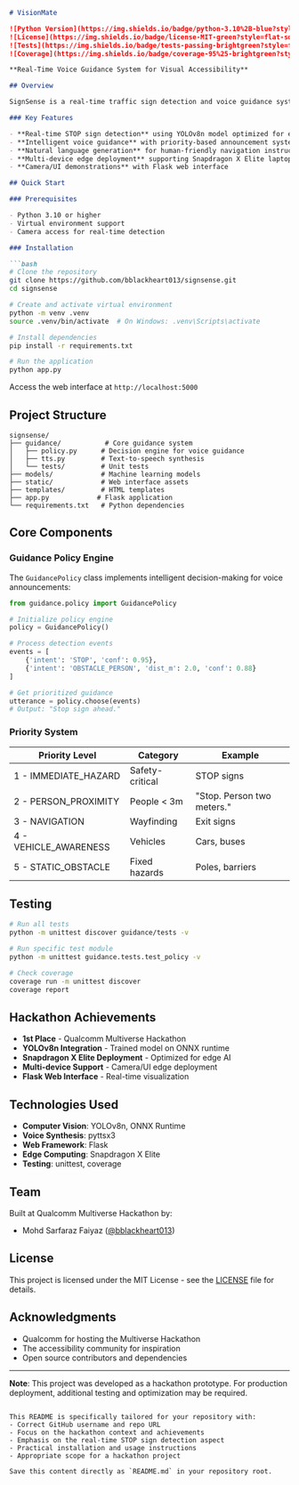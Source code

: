 ```markdown
# VisionMate

![Python Version](https://img.shields.io/badge/python-3.10%2B-blue?style=flat-square)
![License](https://img.shields.io/badge/license-MIT-green?style=flat-square)
![Tests](https://img.shields.io/badge/tests-passing-brightgreen?style=flat-square)
![Coverage](https://img.shields.io/badge/coverage-95%25-brightgreen?style=flat-square)

**Real-Time Voice Guidance System for Visual Accessibility**

## Overview

SignSense is a real-time traffic sign detection and voice guidance system built at Qualcomm's Multiverse Hackathon. The system provides natural, context-aware navigation assistance for visually impaired users through intelligent prioritization and natural language generation.

### Key Features

- **Real-time STOP sign detection** using YOLOv8n model optimized for edge devices
- **Intelligent voice guidance** with priority-based announcement system
- **Natural language generation** for human-friendly navigation instructions
- **Multi-device edge deployment** supporting Snapdragon X Elite laptops
- **Camera/UI demonstrations** with Flask web interface

## Quick Start

### Prerequisites

- Python 3.10 or higher
- Virtual environment support
- Camera access for real-time detection

### Installation

```bash
# Clone the repository
git clone https://github.com/bblackheart013/signsense.git
cd signsense

# Create and activate virtual environment
python -m venv .venv
source .venv/bin/activate  # On Windows: .venv\Scripts\activate

# Install dependencies
pip install -r requirements.txt

# Run the application
python app.py
```

Access the web interface at `http://localhost:5000`

## Project Structure

```
signsense/
├── guidance/           # Core guidance system
│   ├── policy.py      # Decision engine for voice guidance
│   ├── tts.py         # Text-to-speech synthesis
│   └── tests/         # Unit tests
├── models/            # Machine learning models
├── static/            # Web interface assets
├── templates/         # HTML templates
├── app.py            # Flask application
└── requirements.txt   # Python dependencies
```

## Core Components

### Guidance Policy Engine

The `GuidancePolicy` class implements intelligent decision-making for voice announcements:

```python
from guidance.policy import GuidancePolicy

# Initialize policy engine
policy = GuidancePolicy()

# Process detection events
events = [
    {'intent': 'STOP', 'conf': 0.95},
    {'intent': 'OBSTACLE_PERSON', 'dist_m': 2.0, 'conf': 0.88}
]

# Get prioritized guidance
utterance = policy.choose(events)
# Output: "Stop sign ahead."
```

### Priority System

| Priority Level | Category | Example |
|---------------|----------|---------|
| 1 - IMMEDIATE_HAZARD | Safety-critical | STOP signs |
| 2 - PERSON_PROXIMITY | People < 3m | "Stop. Person two meters." |
| 3 - NAVIGATION | Wayfinding | Exit signs |
| 4 - VEHICLE_AWARENESS | Vehicles | Cars, buses |
| 5 - STATIC_OBSTACLE | Fixed hazards | Poles, barriers |

## Testing

```bash
# Run all tests
python -m unittest discover guidance/tests -v

# Run specific test module
python -m unittest guidance.tests.test_policy -v

# Check coverage
coverage run -m unittest discover
coverage report
```

## Hackathon Achievements

- **1st Place** - Qualcomm Multiverse Hackathon
- **YOLOv8n Integration** - Trained model on ONNX runtime
- **Snapdragon X Elite Deployment** - Optimized for edge AI
- **Multi-device Support** - Camera/UI edge deployment
- **Flask Web Interface** - Real-time visualization

## Technologies Used

- **Computer Vision**: YOLOv8n, ONNX Runtime
- **Voice Synthesis**: pyttsx3
- **Web Framework**: Flask
- **Edge Computing**: Snapdragon X Elite
- **Testing**: unittest, coverage

## Team

Built at Qualcomm Multiverse Hackathon by:
- Mohd Sarfaraz Faiyaz ([@bblackheart013](https://github.com/bblackheart013))

## License

This project is licensed under the MIT License - see the [LICENSE](LICENSE) file for details.

## Acknowledgments

- Qualcomm for hosting the Multiverse Hackathon
- The accessibility community for inspiration
- Open source contributors and dependencies

---

**Note**: This project was developed as a hackathon prototype. For production deployment, additional testing and optimization may be required.
```

This README is specifically tailored for your repository with:
- Correct GitHub username and repo URL
- Focus on the hackathon context and achievements  
- Emphasis on the real-time STOP sign detection aspect
- Practical installation and usage instructions
- Appropriate scope for a hackathon project

Save this content directly as `README.md` in your repository root.
